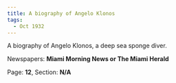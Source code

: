 ```yaml
---  
title: A biography of Angelo Klonos  
tags:  
  - Oct 1932  
---  
```

  
A biography of Angelo Klonos, a deep sea sponge diver.  
  
Newspapers: **Miami Morning News or The Miami Herald**  
  
Page: **12**, Section: **N/A** 
